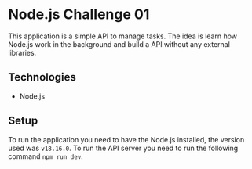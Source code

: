 # Node.js Challenge 01

This application is a simple API to manage tasks. The idea is learn how Node.js work in the background and
build a API without any external libraries.

## Technologies

- Node.js

## Setup

To run the application you need to have the Node.js installed, the version used was `v18.16.0`.
To run the API server you need to run the following command `npm run dev`.
